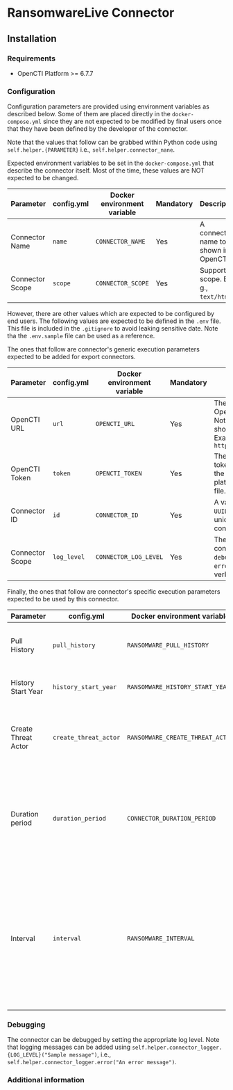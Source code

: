 # RansomwareLive Connector

<!--
General description of the connector
* What it does
* How it works
* Special requirements
* Use case description
* ...
-->

## Installation

### Requirements

- OpenCTI Platform >= 6.7.7

### Configuration

Configuration parameters are provided using environment variables as described below.
Some of them are placed directly in the `docker-compose.yml` since they are not expected to be modified by final users once that they have been defined by the developer of the connector.

Note that the values that follow can be grabbed within Python code using `self.helper.{PARAMETER}` i.e., `self.helper.connector_nane`.

Expected environment variables to be set in the  `docker-compose.yml` that describe the connector itself.
Most of the time, these values are NOT expected to be changed.

| Parameter       | config.yml | Docker environment variable  | Mandatory | Description                              |
|-----------------|------------|------------------------------|-----------|------------------------------------------|
| Connector Name  | `name`     | `CONNECTOR_NAME`             | Yes       | A connector name to be shown in OpenCTI. |                                                                                                                   |
| Connector Scope | `scope`    | `CONNECTOR_SCOPE`            | Yes       | Supported scope. E. g., `text/html`.     |

However, there are other values which are expected to be configured by end users.
The following values are expected to be defined in the `.env` file.
This file is included in the `.gitignore` to avoid leaking sensitive date. 
Note tha the `.env.sample` file can be used as a reference.

The ones that follow are connector's generic execution parameters expected to be added for export connectors.

| Parameter       | config.yml         | Docker environment variable | Mandatory | Description                                                                                                  |
|-----------------|--------------------|-----------------------------|-----------|--------------------------------------------------------------------------------------------------------------|
| OpenCTI URL     | `url`              | `OPENCTI_URL`               | Yes       | The URL of the OpenCTI platform. Note that final `/` should be avoided. Example value: `http://opencti:8080` |
| OpenCTI Token   | `token`            | `OPENCTI_TOKEN`             | Yes       | The default admin token configured in the OpenCTI platform parameters file.                                  |
| Connector ID    | `id`               | `CONNECTOR_ID`              | Yes       | A valid arbitrary `UUIDv4` that must be unique for this connector.                                           |
| Connector Scope | `log_level`        | `CONNECTOR_LOG_LEVEL`       | Yes       | The log level for this connector, could be `debug`, `info`, `warn` or `error` (less verbose).                |


Finally, the ones that follow are connector's specific execution parameters expected to be used by this connector.

| Parameter           | config.yml            | Docker environment variable      | Default | Mandatory | Description                                                                                                                                                                   |
|---------------------|-----------------------|----------------------------------|---------|-----------|-------------------------------------------------------------------------------------------------------------------------------------------------------------------------------|
| Pull History        | `pull_history`        | `RANSOMWARE_PULL_HISTORY`        | False   | No        | Whether to pull historic data (Default: false)                                                                                                                                |
| History Start Year  | `history_start_year`  | `RANSOMWARE_HISTORY_START_YEAR`  | 2023    | No        | The year to start from (Default: 2020)                                                                                                                                        |
| Create Threat Actor | `create_threat_actor` | `RANSOMWARE_CREATE_THREAT_ACTOR` | False   | No        | Whether to create a Threat Actor object (Default: false)                                                                                                                      |
| Duration period     | `duration_period`     | `CONNECTOR_DURATION_PERIOD`      | PT10M   | No        | Determines the time interval between each launch of the connector in ISO 8601, ex: PT30M.                                                                                     |
| Interval            | `interval`            | `RANSOMWARE_INTERVAL`            |         | No        | The time unit is represented by a single character at the end of the string: d for days, h for hours, m for minutes, and s for seconds. e.g., 30s is 30 seconds. 1d is 1 day. |

### Debugging

The connector can be debugged by setting the appropriate log level.
Note that logging messages can be added using `self.helper.connector_logger.{LOG_LEVEL}("Sample message")`, i.e., `self.helper.connector_logger.error("An error message")`.

<!-- Any additional information to help future users debug and report detailed issues concerning this connector -->

### Additional information


<!--
Any additional information about this connector
* What information is ingested/updated/changed
* What should the user take into account when using this connector
* ...
-->
